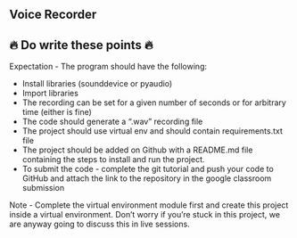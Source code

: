 ## Voice Recorder

## 🔥 Do write these points 🔥

Expectation - The program should have the following:
- Install libraries (sounddevice or pyaudio)
- Import libraries
- The recording can be set for a given number of seconds or for arbitrary time (either is fine)
- The code should generate a “.wav” recording file
- The project should use virtual env and should contain requirements.txt file
- The project should be added on Github with a README.md file containing the steps to install and run the project.
- To submit the code - complete the git tutorial and push your code to GitHub and attach the link to the repository in the google classroom submission

Note - Complete the virtual environment module first and create this project inside a virtual environment. Don’t worry if you’re stuck in this project, we are anyway going to discuss this in live sessions.

